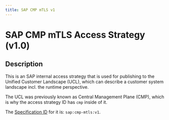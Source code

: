 ```yaml
---
title: SAP CMP mTLS v1
---
```


# SAP CMP mTLS Access Strategy (v1.0)

## Description

This is an SAP internal access strategy that is used for publishing to the Unified Customer Landscape (UCL), which can describe a customer system landscape incl. the runtime perspective.

The UCL was previously known as Central Management Plane (CMP), which is why the access strategy ID has `cmp` inside of it.

The [Specification ID](../../spec-v1/index.md#specification-id) for it is: `sap:cmp-mtls:v1`.
